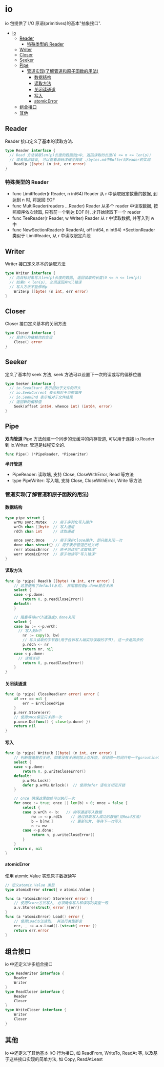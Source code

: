 # io

io 包提供了 I/O 原语(primitives)的基本"抽象接口".

<!-- TOC -->

- [io](#io)
  - [Reader](#reader)
    - [特殊类型的 Reader](#特殊类型的-reader)
  - [Writer](#writer)
  - [Closer](#closer)
  - [Seeker](#seeker)
  - [Pipe](#pipe)
    - [管道实现(了解管道和原子函数的用法)](#管道实现了解管道和原子函数的用法)
      - [数据结构](#数据结构)
      - [读取方法](#读取方法)
      - [关闭读通道](#关闭读通道)
      - [写入](#写入)
      - [atomicError](#atomicerror)
  - [组合接口](#组合接口)
  - [其他](#其他)

<!-- /TOC -->

## Reader

Reader 接口定义了基本的读取方法.

```go
type Reader interface {
  // Read 方法读取len(p)长度的数据到p中, 返回读取的长度(0 <= n <= len(p))
  // 或者抛出错误, 可以查看源码详细注释或 ./bytes.md中Buffer对Reader的实现
	Read(p []byte) (n int, err error)
}
```

### 特殊类型的 Reader

* func LimitReader(r Reader, n int64) Reader
  从 r 中读取限定数量的数据, 到达到 n 时, 将返回 EOF
* func MultiReader(readers ...Reader) Reader
  从多个 reader 中读取数据, 按照顺序依次读取, 只有前一个到达 EOF 时, 才开始读取下一个 reader
* func TeeReader(r Reader, w Writer) Reader
  从 r 中读取数据, 并写入到 w 中
* func NewSectionReader(r ReaderAt, off int64, n int64) \*SectionReader
  类似于 LimitReader, 从 r 中读取限定片段

## Writer

Writer 接口定义基本的读取方法

```go
type Writer interface {
  // 向目标对象写入len(p)长度的数据, 返回读取的长度(0 <= n <= len(p))
  // 如果n < len(p), 必须返回非nil错误
  // 写入方法不能修改p
	Write(p []byte) (n int, err error)
}
```

## Closer

Closer 接口定义基本的关闭方法

```go
type Closer interface {
  // 具体行为依赖你的实现
	Close() error
}
```

## Seeker

定义了基本的 seek 方法, seek 方法可以设置下一次的读或写的偏移位置

```go
type Seeker interface {
  // io.SeekStart 表示相对于文件的开头
  // io.SeekCurrent 表示相对于当前偏移
  // io.SeekEnd 表示相对于文件结尾
  // 返回新的偏移值
	Seek(offset int64, whence int) (int64, error)
}
```

## Pipe

**双向管道**
Pipe 方法创建一个同步的无缓冲的内存管道, 可以用于连接 io.Reader 到 io.Writer. 管道是线程安全的.

```go
func Pipe() (*PipeReader, *PipeWriter)
```

**半开管道**

* PipeReader: 读取端, 支持 Close, CloseWithError, Read 等方法
* type PipeWriter: 写入端, 支持 Close, CloseWithError, Write 等方法

### 管道实现(了解管道和原子函数的用法)

#### 数据结构

```go
type pipe struct {
	wrMu sync.Mutex   // 用于序列化写入操作
	wrCh chan []byte  // 写入通道
	rdCh chan int     // 读取通道

	once sync.Once    // 用于保护close操作, 即只能关闭一次
	done chan struct{} // 用于表示管道已经关闭
	rerr atomicError  // 原子地读写"读取错误"
	werr atomicError  // 原子地读写"写入错误"
}
```

#### 读取方法

```go
func (p *pipe) Read(b []byte) (n int, err error) {
	// 这里使用了default从句， 非阻塞检查p.done是否关闭
	select {
	case <-p.done:
		return 0, p.readCloseError()
	default:
	}

	// 阻塞等待wrCh通道或p.done关闭
	select {
	case bw := <-p.wrCh:
	  // 写入到b中
		nr := copy(b, bw)
		// 写入读取的字节数(用于告诉写入端实际读取的字节), 这一步是同步的
		p.rdCh <- nr
		return nr, nil
	case <-p.done:
	  // 读端关闭
		return 0, p.readCloseError()
	}
}
```

#### 关闭读通道

```go
func (p *pipe) CloseRead(err error) error {
	if err == nil {
		err = ErrClosedPipe
	}
	p.rerr.Store(err)
	// 使用once保证只关闭一次
	p.once.Do(func() { close(p.done) })
	return nil
}
```

#### 写入

```go
func (p *pipe) Write(b []byte) (n int, err error) {
	// 判断管道是否关闭, 如果没有关闭则加上互斥锁, 保证同一时间只有一个goroutine写入
	select {
	case <-p.done:
		return 0, p.writeCloseError()
	default:
		p.wrMu.Lock()
		defer p.wrMu.Unlock()  // 使用defer 语句关闭互斥锁
	}

	// once 确保这里始终可以执行一次
	for once := true; once || len(b) > 0; once = false {
		select {
		case p.wrCh <- b:   // 向写通道写入数据
			nw := <-p.rdCh    // 通过获取写入成功的数据(见Read方法)
			b = b[nw:]        // 更新切片, 等待下一次写入
			n += nw
		case <-p.done:
			return n, p.writeCloseError()
		}
	}
	return n, nil
}
```

#### atomicError

使用 atomic.Value 实现原子数据读写

```go
// 定义atomic.Value 类型
type atomicError struct{ v atomic.Value }

func (a *atomicError) Store(err error) {
	// 使用Store方法写入, 必须确保写入和读写的类型一致
	a.v.Store(struct{ error }{err})
}
func (a *atomicError) Load() error {
	// 使用Load方法读取， 并进行类型断言
	err, _ := a.v.Load().(struct{ error })
	return err.error
}
```

## 组合接口

io 中还定义许多组合接口

```go
type ReadWriter interface {
	Reader
	Writer
}
type ReadCloser interface {
	Reader
	Closer
}
type WriteCloser interface {
	Writer
	Closer
}
```

## 其他

io 中还定义了其他基本 I/O 行为接口, 如 ReadFrom, WriteTo, ReadAt 等, 以及基于这些接口实现的简单方法, 如 Copy, ReadAtLeast
